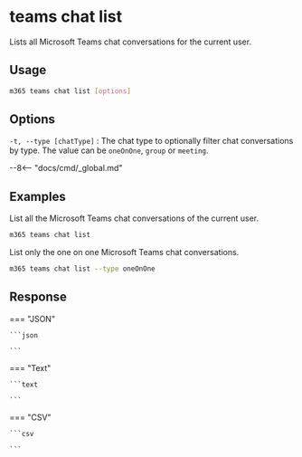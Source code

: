 # teams chat list

Lists all Microsoft Teams chat conversations for the current user.

## Usage

```sh
m365 teams chat list [options]
```

## Options

`-t, --type [chatType]`
: The chat type to optionally filter chat conversations by type. The value can be `oneOnOne`, `group` or `meeting`.

--8<-- "docs/cmd/_global.md"

## Examples

List all the Microsoft Teams chat conversations of the current user.

```sh
m365 teams chat list
```

List only the one on one Microsoft Teams chat conversations.

```sh
m365 teams chat list --type oneOnOne
```

## Response

=== "JSON"

    ```json

    ```

=== "Text"

    ```text

    ```

=== "CSV"

    ```csv

    ```
